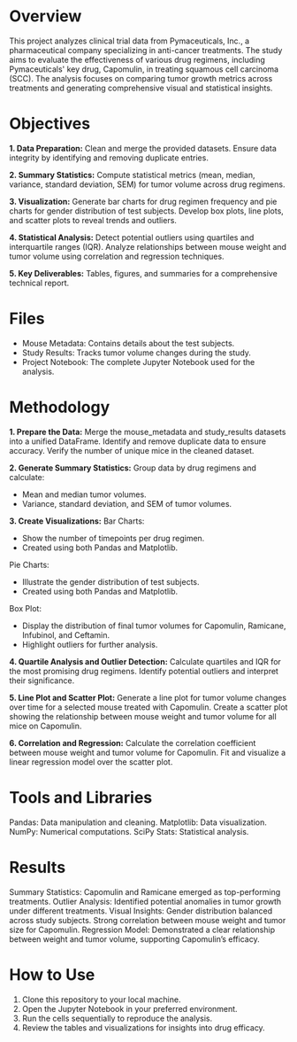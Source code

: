 # Overview
This project analyzes clinical trial data from Pymaceuticals, Inc., a pharmaceutical company specializing in anti-cancer treatments. The study aims to evaluate the effectiveness of various drug regimens, including Pymaceuticals' key drug, Capomulin, in treating squamous cell carcinoma (SCC). The analysis focuses on comparing tumor growth metrics across treatments and generating comprehensive visual and statistical insights.

# Objectives

__1. Data Preparation:__
Clean and merge the provided datasets.
Ensure data integrity by identifying and removing duplicate entries.

__2. Summary Statistics:__
Compute statistical metrics (mean, median, variance, standard deviation, SEM) for tumor volume across drug regimens.

__3. Visualization:__
Generate bar charts for drug regimen frequency and pie charts for gender distribution of test subjects.
Develop box plots, line plots, and scatter plots to reveal trends and outliers.

__4. Statistical Analysis:__
Detect potential outliers using quartiles and interquartile ranges (IQR).
Analyze relationships between mouse weight and tumor volume using correlation and regression techniques.

__5. Key Deliverables:__
Tables, figures, and summaries for a comprehensive technical report.

# Files

- Mouse Metadata: Contains details about the test subjects.
- Study Results: Tracks tumor volume changes during the study.
- Project Notebook: The complete Jupyter Notebook used for the analysis.

# Methodology

__1. Prepare the Data:__
Merge the mouse_metadata and study_results datasets into a unified DataFrame.
Identify and remove duplicate data to ensure accuracy.
Verify the number of unique mice in the cleaned dataset.

__2. Generate Summary Statistics:__
Group data by drug regimens and calculate:
  - Mean and median tumor volumes.
  - Variance, standard deviation, and SEM of tumor volumes.

__3. Create Visualizations:__
Bar Charts:
- Show the number of timepoints per drug regimen.
- Created using both Pandas and Matplotlib.

Pie Charts:
- Illustrate the gender distribution of test subjects.
- Created using both Pandas and Matplotlib.

Box Plot:
- Display the distribution of final tumor volumes for Capomulin, Ramicane, Infubinol, and Ceftamin.
- Highlight outliers for further analysis.
  
__4. Quartile Analysis and Outlier Detection:__
Calculate quartiles and IQR for the most promising drug regimens.
Identify potential outliers and interpret their significance.

__5. Line Plot and Scatter Plot:__
Generate a line plot for tumor volume changes over time for a selected mouse treated with Capomulin.
Create a scatter plot showing the relationship between mouse weight and tumor volume for all mice on Capomulin.

__6. Correlation and Regression:__
Calculate the correlation coefficient between mouse weight and tumor volume for Capomulin.
Fit and visualize a linear regression model over the scatter plot.

# Tools and Libraries
Pandas: Data manipulation and cleaning.
Matplotlib: Data visualization.
NumPy: Numerical computations.
SciPy Stats: Statistical analysis.

# Results

Summary Statistics: Capomulin and Ramicane emerged as top-performing treatments.
Outlier Analysis: Identified potential anomalies in tumor growth under different treatments.
Visual Insights:
Gender distribution balanced across study subjects.
Strong correlation between mouse weight and tumor size for Capomulin.
Regression Model: Demonstrated a clear relationship between weight and tumor volume, supporting Capomulin’s efficacy.

# How to Use
1. Clone this repository to your local machine.
2. Open the Jupyter Notebook in your preferred environment.
3. Run the cells sequentially to reproduce the analysis.
4. Review the tables and visualizations for insights into drug efficacy.

<!--Mod 4-->
